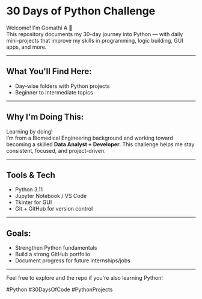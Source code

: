 # 30 Days of Python Challenge

Welcome! I'm Gomathi A 👋  
This repository documents my 30-day journey into Python — with daily mini-projects that improve my skills in programming, logic building, GUI apps, and more.

---

##  What You'll Find Here:
- Day-wise folders with Python projects
- Beginner to intermediate topics

---

## Why I'm Doing This:
Learning by doing!  
I’m from a Biomedical Engineering background and working toward becoming a skilled **Data Analyst + Developer**. This challenge helps me stay consistent, focused, and project-driven.

---

## Tools & Tech
- Python 3.11
- Jupyter Notebook / VS Code
- Tkinter for GUI
- Git + GitHub for version control

---

## Goals:
- Strengthen Python fundamentals
- Build a strong GitHub portfolio
- Document progress for future internships/jobs

---

Feel free to explore and  the repo if you're also learning Python!

#Python #30DaysOfCode #PythonProjects 
